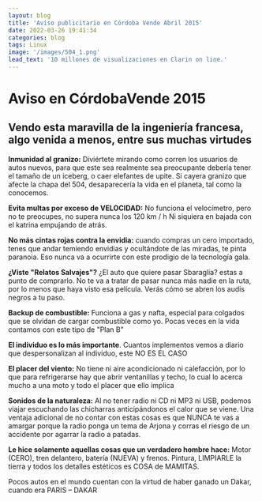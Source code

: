 ```yaml
---
layout: blog
title: 'Aviso publicitario en Córdoba Vende Abril 2015'
date: 2022-03-26 19:41:34
categories: blog
tags: Linux
image: '/images/504_1.png'
lead_text: '10 millones de visualizaciones en Clarin on line.'
---
```


# Aviso en CórdobaVende 2015

## Vendo esta maravilla de la ingeniería francesa, algo venida a menos, entre sus muchas virtudes

**Inmunidad al granizo:** Diviértete mirando como corren los usuarios de autos nuevos, para que este sea realmente sea preocupante debería tener el tamaño de un iceberg, o caer elefantes de upite. Si cayera granizo que afecte la chapa del 504, desaparecería la vida en el planeta, tal como la conocemos.

**Evita multas por exceso de VELOCIDAD:** No funciona el velocímetro, pero no te preocupes, no supera nunca los 120 km / h Ni siquiera en bajada con el katrina empujando de atrás.

**No más cintas rojas contra la envidia:** cuando compras un cero importado, tenes que andar temiendo envidias y ocultándote de las miradas, te pinta paranoia. Eso nunca va a ocurrirte con este prodigio de la tecnología gala.

**¿Viste "Relatos Salvajes"?** ¿El auto que quiere pasar Sbaraglia? estas a punto de comprarlo. No te va a tratar de pasar nunca más nadie en la ruta, por lo menos que haya visto esa película. Verás cómo se abren los audis negros a tu paso.

**Backup de combustible:** Funciona a gas y nafta, especial para colgados que se olvidan de cargar combustible como yo. Pocas veces en la vida contamos con este tipo de "Plan B"

**El individuo es lo más importante**. Cuantos implementos vemos a diario que despersonalizan al individuo, este NO ES EL CASO

**El placer del viento:** No tiene ni aire acondicionado ni calefacción, por lo que para refrigerarse hay que abrir ventanillas y techo, lo cual lo acerca mucho a una moto y todo el placer que ello implica

**Sonidos de la naturaleza:** Al no tener radio ni CD ni MP3 ni USB, podemos viajar escuchando las chicharras anticipándonos el calor que se viene. Una ventaja adicional de no contar con estas cosas es que NUNCA te vas a amargar porque la radio ponga un tema de Arjona y corras el riesgo de un accidente por agarrar la radio a patadas.

**Le hice solamente aquellas cosas que un verdadero hombre hace:** Motor (CERO), tren delantero, batería (NUEVA) y frenos. Pintura, LIMPIARLE la tierra y todos los detalles estéticos es COSA de MAMITAS.

Pocos autos en el mundo cuentan con la virtud de haber ganado un Dakar, cuando era PARIS – DAKAR


